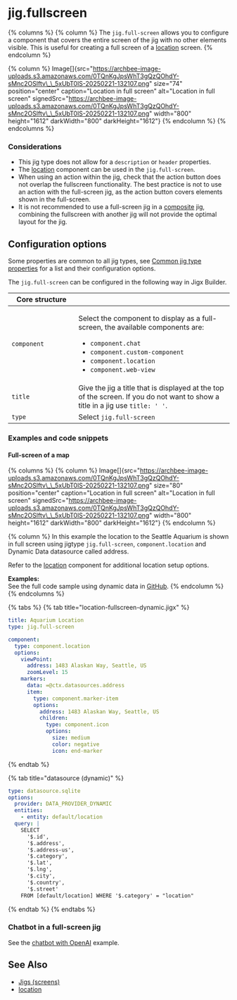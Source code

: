 # jig.fullscreen

{% columns %}
{% column %}
The `jig.full-screen` allows you to configure a component that covers the entire screen of the jig with no other elements visible. This is useful for creating a full screen of a [location](../Components/location.md) screen.&#x20;
{% endcolumn %}

{% column %}
Image\[]{src="https://archbee-image-uploads.s3.amazonaws.com/0TQnKgJpsWhT3gQzQOhdY-sMnc2OSlftv\_\_5xUbT0lS-20250221-132107.png" size="74" position="center" caption="Location in full screen" alt="Location in full screen" signedSrc="https://archbee-image-uploads.s3.amazonaws.com/0TQnKgJpsWhT3gQzQOhdY-sMnc2OSlftv\_\_5xUbT0lS-20250221-132107.png" width="800" height="1612" darkWidth="800" darkHeight="1612"}
{% endcolumn %}
{% endcolumns %}

### Considerations

* This jig type does not allow for a `description` or `header` properties.
* The [location](../Components/location.md) component can be used in the `jig.full-screen`.
* When using an action within the jig, check that the action button does not overlap the fullscreen functionality. The best practice is not to use an action with the full-screen jig, as the action button covers elements shown in the full-screen.
* It is not recommended to use a full-screen jig in a [composite](jig_composite.md) jig, combining the fullscreen with another jig will not provide the optimal layout for the jig.

## Configuration options

Some properties are common to all jig types, see [Common jig type properties](jig_fullscreen.md) for a list and their configuration options.

The `jig.full-screen` can be configured in the following way in Jigx Builder.

<table><thead><tr><th width="135.89453125">Core structure</th><th></th></tr></thead><tbody><tr><td><code>component</code></td><td><p>Select the component to display as a full-screen, the available components are:</p><ul><li><code>component.chat</code></li><li><code>component.custom-component</code></li><li><code>component.location</code></li><li><code>component.web-view</code></li></ul></td></tr><tr><td><code>title</code></td><td>Give the jig a title that is displayed at the top of the screen. If you do not want to show a title in a jig use <code>title: ' '</code>.</td></tr><tr><td><code>type</code></td><td>Select <code>jig.full-screen</code></td></tr></tbody></table>

### Examples and code snippets

#### Full-screen of a map

{% columns %}
{% column %}
Image\[]{src="https://archbee-image-uploads.s3.amazonaws.com/0TQnKgJpsWhT3gQzQOhdY-sMnc2OSlftv\_\_5xUbT0lS-20250221-132107.png" size="80" position="center" caption="Location in full screen" alt="Location in full screen" signedSrc="https://archbee-image-uploads.s3.amazonaws.com/0TQnKgJpsWhT3gQzQOhdY-sMnc2OSlftv\_\_5xUbT0lS-20250221-132107.png" width="800" height="1612" darkWidth="800" darkHeight="1612"}
{% endcolumn %}

{% column %}
In this example the location to the Seattle Aquarium is shown in full screen using jigtype `jig.full-screen`, `component.location` and Dynamic Data datasource called address.

Refer to the [location](../Components/location.md) component for additional location setup options.

**Examples:**\
&#x20;See the full code sample using dynamic data in [GitHub](https://github.com/jigx-com/jigx-samples/blob/main/quickstart/jigx-samples/jigs/jig-types/jig-fullscreen/fullscreen-location-dd.jigx).
{% endcolumn %}
{% endcolumns %}

{% tabs %}
{% tab title="location-fullscreen-dynamic.jigx" %}
```yaml
title: Aquarium Location
type: jig.full-screen

component:
  type: component.location
  options:
    viewPoint:
      address: 1483 Alaskan Way, Seattle, US
      zoomLevel: 15
    markers:
      data: =@ctx.datasources.address
      item:
        type: component.marker-item
        options:
          address: 1483 Alaskan Way, Seattle, US
          children:
            type: component.icon
            options:
              size: medium
              color: negative
              icon: end-marker
```
{% endtab %}

{% tab title="datasource (dynamic)" %}
```yaml
type: datasource.sqlite
options:
  provider: DATA_PROVIDER_DYNAMIC
  entities:
    - entity: default/location
  query: |
    SELECT
      '$.id',
      '$.address',
      '$.address-us',
      '$.category',  
      '$.lat',
      '$.lng',
      '$.city',
      '$.country',
      '$.street'
    FROM [default/location] WHERE '$.category' = "location"
```
{% endtab %}
{% endtabs %}

### Chatbot in a full-screen jig

See the [chatbot with OpenAI](../Components/chat.md) example.

## See Also

* [Jigs (screens)](https://docs.jigx.com/jigs-screens)
* [location](../Components/location.md)
